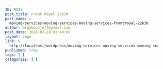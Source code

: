 ```yaml
---
ID: 9533
post_title: Front Royal 22630
post_name: >
  moving-services-moving-services-moving-services-frontroyal-22630
author: mrgabonijeff@gmail.com
post_date: 2018-03-28 01:49:01
layout: page
link: >
  http://localhost/wordpress/moving-services-moving-services-moving-services-frontroyal-22630/
published: true
tags: [ ]
categories: [ ]
---
```


